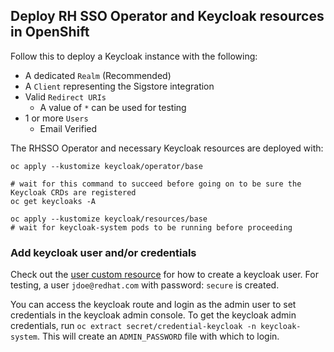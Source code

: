 ## Deploy RH SSO Operator and Keycloak resources in OpenShift

Follow this to deploy a Keycloak instance with the following:

- A dedicated `Realm` (Recommended)
- A `Client` representing the Sigstore integration
- Valid `Redirect URIs`
    - A value of `*` can be used for testing
- 1 or more `Users`
    - Email Verified

The RHSSO Operator and necessary Keycloak resources are deployed with:

```shell
oc apply --kustomize keycloak/operator/base

# wait for this command to succeed before going on to be sure the Keycloak CRDs are registered
oc get keycloaks -A

oc apply --kustomize keycloak/resources/base
# wait for keycloak-system pods to be running before proceeding
```

### Add keycloak user and/or credentials

Check out the [user custom resource](https://github.com/redhat-et/sigstore-rhel/blob/main/helm/scaffold/overlays/keycloak/user.yaml)
for how to create a keycloak user. For testing, a user `jdoe@redhat.com` with password: `secure` is created.

You can access the keycloak route and login as the admin user to set credentials in the keycloak admin console.
To get the keycloak admin credentials, run `oc extract secret/credential-keycloak -n keycloak-system`.
This will create an `ADMIN_PASSWORD` file with which to login.
